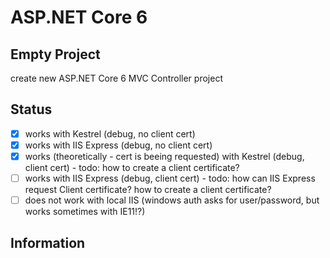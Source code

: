 # ASP.NET Core 6

## Empty Project

create new ASP.NET Core 6 MVC Controller project

## Status

- [x] works with Kestrel (debug, no client cert)
- [x] works with IIS Express (debug, no client cert)
- [x] works (theoretically - cert is beeing requested) with Kestrel (debug, client cert)      - todo: how to create a client certificate?
- [ ] works with IIS Express (debug, client cert)  - todo: how can IIS Express request Client certificate? how to create a client certificate?
- [ ] does not work with local IIS (windows auth asks for user/password, but works sometimes with IE11!?)

## Information
